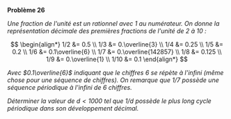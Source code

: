 **Problème 26**

_Une fraction de l'unité est un rationnel avec $1$ au numérateur. On donne la représentation décimale des premières fractions de l'unité de $2$ à $10$ :_

$$
\begin{align*}
1/2 &= 0.5 \\
1/3 &= 0.\overline{3} \\
1/4 &= 0.25 \\
1/5 &= 0.2 \\
1/6 &= 0.1\overline{6} \\
1/7 &= 0.\overline{142857} \\
1/8 &= 0.125 \\
1/9 &= 0.\overline{1} \\
1/10 &= 0.1
\end{align*}
$$

_Avec $0.1\overline{6}$ indiquant que le chiffres $6$ se répète à l'infini (même chose pour une séquence de chiffres). On remarque que $1/7$ possède une séquence périodique à l'infini de $6$ chiffres._

_Déterminer la valeur de $d <1000$ tel que $1/d$ possède le plus long cycle périodique dans son développement décimal._